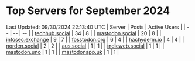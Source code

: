 # Top Servers for September 2024
Last Updated: 09/30/2024 22:13:40 UTC
| Server | Posts | Active Users |
| -- | -- | -- |
| [techhub.social](https://techhub.social/tags/PowerShell) | 34 | 8 |
| [mastodon.social](https://mastodon.social/tags/PowerShell) | 20 | 8 |
| [infosec.exchange](https://infosec.exchange/tags/PowerShell) | 9 | 7 |
| [fosstodon.org](https://fosstodon.org/tags/PowerShell) | 6 | 4 |
| [hachyderm.io](https://hachyderm.io/tags/PowerShell) | 4 | 4 |
| [norden.social](https://norden.social/tags/PowerShell) | 2 | 2 |
| [aus.social](https://aus.social/tags/PowerShell) | 1 | 1 |
| [indieweb.social](https://indieweb.social/tags/PowerShell) | 1 | 1 |
| [mastodon.uno](https://mastodon.uno/tags/PowerShell) | 1 | 1 |
| [mastodonapp.uk](https://mastodonapp.uk/tags/PowerShell) | 1 | 1 |
